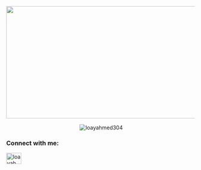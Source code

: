 <div align="center">
<img src="https://user-images.githubusercontent.com/74038190/225813708-98b745f2-7d22-48cf-9150-083f1b00d6c9.gif" width=600px height=300px/>
</div>
<div align="center">
  <p>
  </p>
  <p>&nbsp;<img align="center" src="https://github-readme-stats.vercel.app/api?username=loayahmed304&show_icons=true&theme=tokyonight&locale=en" alt="loayahmed304" /></p>
</div>

<h3 align="left">Connect with me:</h3>
<p align="left">
<a href="https://linkedin.com/in/loayahmed304" target="blank"><img align="center" src="https://raw.githubusercontent.com/rahuldkjain/github-profile-readme-generator/master/src/images/icons/Social/linked-in-alt.svg" alt="loayahmed304" height="30" width="40" /></a>
</p>

